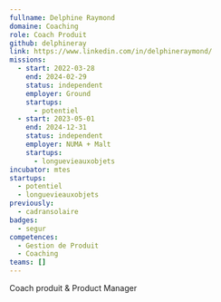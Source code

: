 ```yaml
---
fullname: Delphine Raymond
domaine: Coaching
role: Coach Produit
github: delphineray
link: https://www.linkedin.com/in/delphineraymond/
missions:
  - start: 2022-03-28
    end: 2024-02-29
    status: independent
    employer: Ground
    startups:
      - potentiel
  - start: 2023-05-01
    end: 2024-12-31
    status: independent
    employer: NUMA + Malt
    startups:
      - longuevieauxobjets
incubator: mtes
startups:
  - potentiel
  - longuevieauxobjets
previously:
  - cadransolaire
badges:
  - segur
competences:
  - Gestion de Produit
  - Coaching
teams: []
---
```

Coach produit & Product Manager